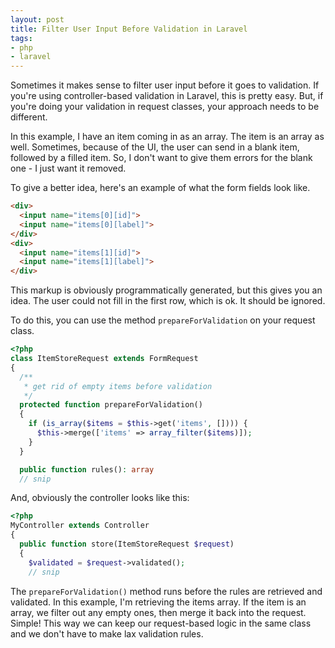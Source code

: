 ```yaml
---
layout: post
title: Filter User Input Before Validation in Laravel
tags:
- php
- laravel
---
```

Sometimes it makes sense to filter user input before it goes to validation.  If you're using controller-based validation in Laravel, this is pretty easy. But, if you're doing your validation in request classes, your approach needs to be different.

In this example, I have an item coming in as an array.  The item is an array as well.  Sometimes, because of the UI, the user can send in a blank item, followed by a filled item.  So, I don't want to give them errors for the blank one - I just want it removed.

To give a better idea, here's an example of what the form fields look like.

```html
<div>
  <input name="items[0][id]">
  <input name="items[0][label]">
</div>
<div>
  <input name="items[1][id]">
  <input name="items[1][label]">
</div>
```

This markup is obviously programmatically generated, but this gives you an idea.  The user could not fill in the first row, which is ok. It should be ignored.

To do this, you can use the method `prepareForValidation` on your request class.

```php
<?php
class ItemStoreRequest extends FormRequest
{
  /**
   * get rid of empty items before validation
   */
  protected function prepareForValidation()
  {
    if (is_array($items = $this->get('items', []))) {
      $this->merge(['items' => array_filter($items)]);
    }
  }

  public function rules(): array
  // snip
```

And, obviously the controller looks like this:

```php
<?php
MyController extends Controller
{
  public function store(ItemStoreRequest $request)
  {
    $validated = $request->validated();
    // snip
```

The `prepareForValidation()` method runs before the rules are retrieved and validated.  In this example, I'm retrieving the items array. If the item is an array, we filter out any empty ones, then merge it back into the request.  Simple!  This way we can keep our request-based logic in the same class and we don't have to make lax validation rules.